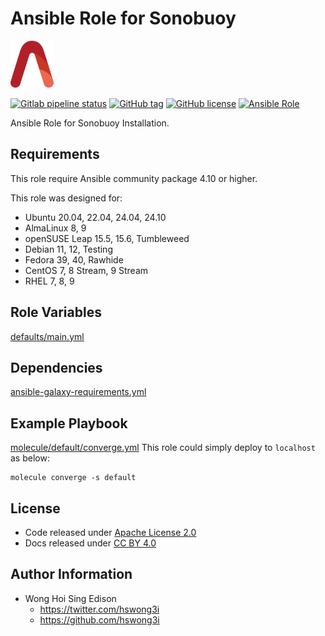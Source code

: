 # Ansible Role for Sonobuoy

<a href="https://alvistack.com" title="AlviStack" target="_blank"><img src="/alvistack.svg" height="75" alt="AlviStack"></a>

[![Gitlab pipeline status](https://img.shields.io/gitlab/pipeline/alvistack/ansible-role-sonobuoy/master)](https://gitlab.com/alvistack/ansible-role-sonobuoy/-/pipelines)
[![GitHub tag](https://img.shields.io/github/tag/alvistack/ansible-role-sonobuoy.svg)](https://github.com/alvistack/ansible-role-sonobuoy/tags)
[![GitHub license](https://img.shields.io/github/license/alvistack/ansible-role-sonobuoy.svg)](https://github.com/alvistack/ansible-role-sonobuoy/blob/master/LICENSE)
[![Ansible Role](https://img.shields.io/badge/galaxy-alvistack.sonobuoy-blue.svg)](https://galaxy.ansible.com/alvistack/sonobuoy)

Ansible Role for Sonobuoy Installation.

## Requirements

This role require Ansible community package 4.10 or higher.

This role was designed for:

- Ubuntu 20.04, 22.04, 24.04, 24.10
- AlmaLinux 8, 9
- openSUSE Leap 15.5, 15.6, Tumbleweed
- Debian 11, 12, Testing
- Fedora 39, 40, Rawhide
- CentOS 7, 8 Stream, 9 Stream
- RHEL 7, 8, 9

## Role Variables

[defaults/main.yml](defaults/main.yml)

## Dependencies

[ansible-galaxy-requirements.yml](ansible-galaxy-requirements.yml)

## Example Playbook

[molecule/default/converge.yml](molecule/default/converge.yml) This role could simply deploy to `localhost` as below:

    molecule converge -s default

## License

- Code released under [Apache License 2.0](LICENSE)
- Docs released under [CC BY 4.0](http://creativecommons.org/licenses/by/4.0/)

## Author Information

- Wong Hoi Sing Edison
  - <https://twitter.com/hswong3i>
  - <https://github.com/hswong3i>
